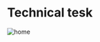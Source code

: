 # Technical tesk
 ![home](https://user-images.githubusercontent.com/98959174/196848506-88e20cc6-fe2e-4d3b-b1f1-2cbf8c93e622.jpg)

